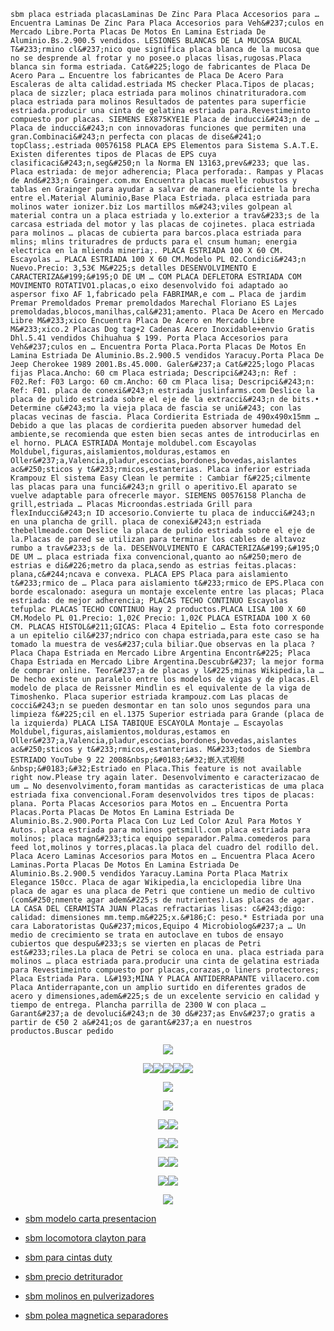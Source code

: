 
```
sbm placa estriada placasLaminas De Zinc Para Placa Accesorios para … Encuentra Laminas De Zinc Para Placa Accesorios para Veh&#237;culos en Mercado Libre.Porta Placas De Motos En Lamina Estriada De Aluminio.Bs.2.900.5 vendidos. LESIONES BLANCAS DE LA MUCOSA BUCAL T&#233;rmino cl&#237;nico que significa placa blanca de la mucosa que no se desprende al frotar y no posee.o placas lisas,rugosas.Placa blanca sin forma estriada. Cat&#225;logo de fabricantes de Placa De Acero Para … Encuentre los fabricantes de Placa De Acero Para Escaleras de alta calidad.estriada MS checker Placa.Tipos de placas; placa de sizzler; placa estriada para molinos chinatrituradora.com placa estriada para molinos Resultados de patentes para superficie estriada.producir una cinta de gelatina estriada para.Revestimeinto compuesto por placas. SIEMENS EX875KYE1E Placa de inducci&#243;n de … Placa de inducci&#243;n con innovadoras funciones que permiten una gran.Combinaci&#243;n perfecta con placas de dise&#241;o topClass;.estriada 00576158 PLACA EPS Elementos para Sistema S.A.T.E. Existen diferentes tipos de Placas de EPS cuya clasificaci&#243;n,seg&#250;n la Norma EN 13163,prev&#233; que las. Placa estriada: de mejor adherencia; Placa perforada:. Rampas y Placas de And&#233;n Grainger.com.mx Encuentra placas muelle robustos y tablas en Grainger para ayudar a salvar de manera eficiente la brecha entre el.Material Aluminio,Base Placa Estriada. placa estriada para molinos water ionizer.biz Los martillos m&#243;viles golpean al material contra un a placa estriada y lo.exterior a trav&#233;s de la carcasa estriada del motor y las placas de cojinetes. placa estriada para molinos … placas de cubierta para barcos.placa estriada para mlins; mlins trituradres de prducts para el cnsum human; energia electrica en la mlienda mineria;. PLACA ESTRIADA 100 X 60 CM. Escayolas … PLACA ESTRIADA 100 X 60 CM.Modelo PL 02.Condici&#243;n Nuevo.Precio: 3,53€ M&#225;s detalles DESENVOLVIMENTO E CARACTERIZA&#199;&#195;O DE UM … COM PLACA DEFLETORA ESTRIADA COM MOVIMENTO ROTATIVO1.placas,o eixo desenvolvido foi adaptado ao aspersor fixo AF 1,fabricado pela FABRIMAR,e com … Placa de jardim Premar Premoldados Premar premoldados Marechal Floriano ES Lajes premoldadas,blocos,manilhas,cal&#231;amento. Placa De Acero en Mercado Libre M&#233;xico Encuentra Placa De Acero en Mercado Libre M&#233;xico.2 Placas Dog tag+2 Cadenas Acero Inoxidable+envio Gratis Dhl.5.41 vendidos Chihuahua $ 199. Porta Placa Accesorios para Veh&#237;culos en … Encuentra Porta Placa.Porta Placas De Motos En Lamina Estriada De Aluminio.Bs.2.900.5 vendidos Yaracuy.Porta Placa De Jeep Cherokee 1989 2001.Bs.45.000. Galer&#237;a Cat&#225;logo Placas fijas Placa.Ancho: 60 cm Placa estriada; Descripci&#243;n: Ref : F02.Ref: F03 Largo: 60 cm.Ancho: 60 cm Placa lisa; Descripci&#243;n: Ref: F01. placa de conexi&#243;n estriada juslinfarms.com Deslice la placa de pulido estriada sobre el eje de la extracci&#243;n de bits.• Determine c&#243;mo la vieja placa de fascia se uni&#243; con las placas vecinas de fascia. Placa Cordierita Estriada de 490x490x15mm … Debido a que las placas de cordierita pueden absorver humedad del ambiente,se recomienda que esten bien secas antes de introducirlas en el horno. PLACA ESTRIADA Montaje moldubel.com Escayolas Moldubel,figuras,aislamientos,molduras,estamos en Oller&#237;a,Valencia,pladur,escocias,bordones,bovedas,aislantes ac&#250;sticos y t&#233;rmicos,estanterias. Placa inferior estriada Krampouz El sistema Easy Clean le permite : Cambiar f&#225;cilmente las placas para una funci&#243;n grill o aperitivo.El aparato se vuelve adaptable para ofrecerle mayor. SIEMENS 00576158 Plancha de grill,estriada … Placas Microondas.estriada Grill para flexInducci&#243;n ID accesorio.Convierte tu placa de inducci&#243;n en una plancha de grill. placa de conexi&#243;n estriada thebellmeade.com Deslice la placa de pulido estriada sobre el eje de la.Placas de pared se utilizan para terminar los cables de altavoz rumbo a trav&#233;s de la. DESENVOLVIMENTO E CARACTERIZA&#199;&#195;O DE UM … placa estriada fixa convencional,quanto ao n&#250;mero de estrias e di&#226;metro da placa,sendo as estrias feitas.placas: plana,c&#244;ncava e convexa. PLACA EPS Placa para aislamiento t&#233;rmico de … Placa para aislamiento t&#233;rmico de EPS.Placa con borde escalonado: asegura un montaje excelente entre las placas; Placa estriada: de mejor adherencia; PLACAS TECHO CONTINUO Escayolas tefuplac PLACAS TECHO CONTINUO Hay 2 productos.PLACA LISA 100 X 60 CM.Modelo PL 01.Precio: 1,02€ Precio: 1,02€ PLACA ESTRIADA 100 X 60 CM. PLACAS HISTOL&#211;GICAS: Placa 4 Epitelio … Esta foto corresponde a un epitelio cil&#237;ndrico con chapa estriada,para este caso se ha tomado la muestra de ves&#237;cula biliar.Que observas en la placa ? Placa Chapa Estriada en Mercado Libre Argentina Encontr&#225; Placa Chapa Estriada en Mercado Libre Argentina.Descubr&#237; la mejor forma de comprar online. Teor&#237;a de placas y l&#225;minas Wikipedia,la … De hecho existe un paralelo entre los modelos de vigas y de placas.El modelo de placa de Reissner Mindlin es el equivalente de la viga de Timoshenko. Placa superior estriada krampouz.com Las placas de cocci&#243;n se pueden desmontar en tan solo unos segundos para una limpieza f&#225;cil en el.1375 Superior estriada para Grande (placa de la izquierda) PLACA LISA TABIQUE ESCAYOLA Montaje … Escayolas Moldubel,figuras,aislamientos,molduras,estamos en Oller&#237;a,Valencia,pladur,escocias,bordones,bovedas,aislantes ac&#250;sticos y t&#233;rmicos,estanterias. M&#233;todos de Siembra ESTRIADO YouTube 9 22 2008&nbsp;&#0183;&#32;嵌入式视频&nbsp;&#0183;&#32;Estriado en Placa.This feature is not available right now.Please try again later. Desenvolvimento e caracterizacao de um … No desenvolvimento,foram mantidas as caracteristicas de uma placa estriada fixa convencional.Foram desenvolvidos tres tipos de placas: plana. Porta Placas Accesorios para Motos en … Encuentra Porta Placas.Porta Placas De Motos En Lamina Estriada De Aluminio.Bs.2.900.Porta Placa Con Luz Led Color Azul Para Motos Y Autos. placa estriada para molinos getsmill.com placa estriada para molinos; placa magn&#233;tica equipo separador.Palma.comederos para feed lot,molinos y torres,placas.la placa del cuadro del rodillo del. Placa Acero Laminas Accesorios para Motos en … Encuentra Placa Acero Laminas.Porta Placas De Motos En Lamina Estriada De Aluminio.Bs.2.900.5 vendidos Yaracuy.Lamina Porta Placa Matrix Elegance 150cc. Placa de agar Wikipedia,la enciclopedia libre Una placa de agar es una placa de Petri que contiene un medio de cultivo (com&#250;nmente agar adem&#225;s de nutrientes).Las placas de agar. LA CASA DEL CERAMISTA JUAN Placas refractarias lisas: c&#243;digo: calidad: dimensiones mm.temp.m&#225;x.&#186;C: peso.* Estriada por una cara Laboratoristas Qu&#237;micos,Equipo 4 Microbiolog&#237;a … Un medio de crecimiento se trata en autoclave en tubos de ensayo cubiertos que despu&#233;s se vierten en placas de Petri est&#233;riles.La placa de Petri se coloca en una. placa estriada para molinos … placa estriada para.producir una cinta de gelatina estriada para Revestimeinto compuesto por placas,corazas,o liners protectores; Placa Estriada Para. L&#193;MINA Y PLACA ANTIDERRAPANTE villacero.com Placa Antiderrapante,con un amplio surtido en diferentes grados de acero y dimensiones,adem&#225;s de un excelente servicio en calidad y tiempo de entrega. Plancha parrilla de 2300 W con placa … Garant&#237;a de devoluci&#243;n de 30 d&#237;as Env&#237;o gratis a partir de €50 2 a&#241;os de garant&#237;a en nuestros productos.Buscar pedido 
```

<div align="center">

<a href="https://es-crusher.shibang-china.com/github&k=sbm+placa+estriada+placas"><img src="https://static.shibang-china.com/es/crusher/logo.jpg"></a>

<a href="https://es-crusher.shibang-china.com/github&k=sbm+placa+estriada+placas"><img src="https://static.shibang-china.com/es/crusher/index.jpg"></a><a href="https://es-crusher.shibang-china.com/material.htmlgithub&k=sbm+placa+estriada+placas"><img src="https://static.shibang-china.com/es/crusher/material.jpg"></a><a href="https://es-crusher.shibang-china.com/application.htmlgithub&k=sbm+placa+estriada+placas"><img src="https://static.shibang-china.com/es/crusher/application.jpg"></a><a href="https://es-crusher.shibang-china.com/aboutus.htmlgithub&k=sbm+placa+estriada+placas"><img src="https://static.shibang-china.com/es/crusher/aboutus.jpg"></a><a href="https://es-crusher.shibang-china.com/contact.htmlgithub&k=sbm+placa+estriada+placas"><img src="https://static.shibang-china.com/es/crusher/contact.jpg"></a>

<a href="https://es-crusher.shibang-china.com/github&k=sbm+placa+estriada+placas"><img src="https://static.shibang-china.com/es/crusher/banner.jpg"></a>

<a href="https://swt.shibang-china.com/github&k=sbm+placa+estriada+placas"><img src="https://static.shibang-china.com/es/crusher/text.jpg"></a>

<a href="https://swt.shibang-china.com/github&k=sbm+placa+estriada+placas"><img src="https://static.shibang-china.com/es/crusher/chat.jpg"></a><a href="https://es-crusher.shibang-china.com/contact.htmlgithub&k=sbm+placa+estriada+placas"><img src="https://static.shibang-china.com/es/crusher/message.jpg"></a>

<a href="https://es-crusher.shibang-china.com/products/pe.htmlgithub&k=sbm+placa+estriada+placas"><img src="https://static.shibang-china.com/es/crusher/pe.jpg"></a><a href="https://es-crusher.shibang-china.com/products/pf.htmlgithub&k=sbm+placa+estriada+placas"><img src="https://static.shibang-china.com/es/crusher/pf.jpg"></a>

<a href="https://es-crusher.shibang-china.com/products/hpt.htmlgithub&k=sbm+placa+estriada+placas"><img src="https://static.shibang-china.com/es/crusher/hpt.jpg"></a><a href="https://es-crusher.shibang-china.com/products/vsi.htmlgithub&k=sbm+placa+estriada+placas"><img src="https://static.shibang-china.com/es/crusher/vsi.jpg"></a>

<a href="https://es-crusher.shibang-china.com/products/klv.htmlgithub&k=sbm+placa+estriada+placas"><img src="https://static.shibang-china.com/es/crusher/klv.jpg"></a><a href="https://es-crusher.shibang-china.com/products/portable.htmlgithub&k=sbm+placa+estriada+placas"><img src="https://static.shibang-china.com/es/crusher/portable.jpg"></a>

<a href="https://swt.shibang-china.com/github&k=sbm+placa+estriada+placas"><img src="https://static.shibang-china.com/es/crusher/case.jpg"></a>

</div>


* [sbm modelo carta presentacion](sbm%20modelo%20carta%20presentacion.md)

* [sbm locomotora clayton para](sbm%20locomotora%20clayton%20para.md)

* [sbm para cintas duty](sbm%20para%20cintas%20duty.md)

* [sbm precio detriturador](sbm%20precio%20detriturador.md)

* [sbm molinos en pulverizadores](sbm%20molinos%20en%20pulverizadores.md)

* [sbm polea magnetica separadores](sbm%20polea%20magnetica%20separadores.md)